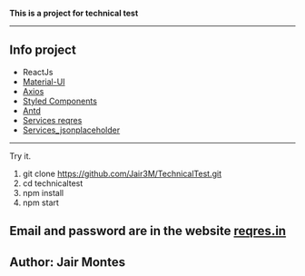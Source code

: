 **This is a project for technical test**

---

## Info project

- ReactJs
- [Material-UI](https://v4.mui.com/)
- [Axios](https://axios-http.com/)
- [Styled Components](https://styled-components.com/)
- [Antd](https://ant.design/)
- [Services reqres](https://reqres.in/)
- [Services_jsonplaceholder](https://jsonplaceholder.typicode.com/)

---

Try it.

1. git clone https://github.com/Jair3M/TechnicalTest.git
2. cd technicaltest
3. npm install
4. npm start

Email and password are in the website [reqres.in](https://reqres.in/)
---

## Author: Jair Montes

